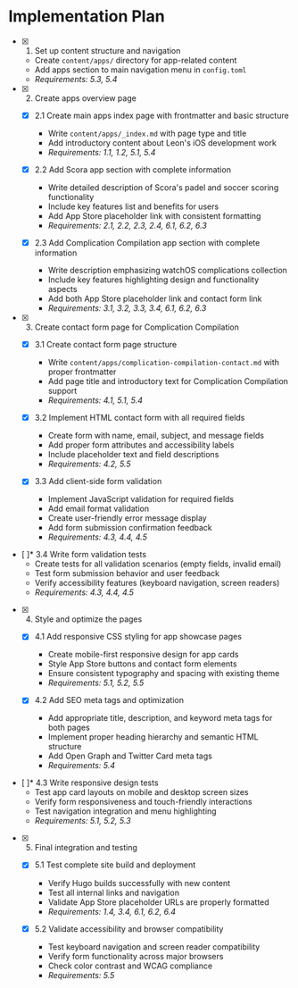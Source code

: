# Implementation Plan

- [x] 1. Set up content structure and navigation
  - Create `content/apps/` directory for app-related content
  - Add apps section to main navigation menu in `config.toml`
  - _Requirements: 5.3, 5.4_

- [x] 2. Create apps overview page
  - [x] 2.1 Create main apps index page with frontmatter and basic structure
    - Write `content/apps/_index.md` with page type and title
    - Add introductory content about Leon's iOS development work
    - _Requirements: 1.1, 1.2, 5.1, 5.4_

  - [x] 2.2 Add Scora app section with complete information
    - Write detailed description of Scora's padel and soccer scoring functionality
    - Include key features list and benefits for users
    - Add App Store placeholder link with consistent formatting
    - _Requirements: 2.1, 2.2, 2.3, 2.4, 6.1, 6.2, 6.3_

  - [x] 2.3 Add Complication Compilation app section with complete information
    - Write description emphasizing watchOS complications collection
    - Include key features highlighting design and functionality aspects
    - Add both App Store placeholder link and contact form link
    - _Requirements: 3.1, 3.2, 3.3, 3.4, 6.1, 6.2, 6.3_

- [x] 3. Create contact form page for Complication Compilation
  - [x] 3.1 Create contact form page structure
    - Write `content/apps/complication-compilation-contact.md` with proper frontmatter
    - Add page title and introductory text for Complication Compilation support
    - _Requirements: 4.1, 5.1, 5.4_

  - [x] 3.2 Implement HTML contact form with all required fields
    - Create form with name, email, subject, and message fields
    - Add proper form attributes and accessibility labels
    - Include placeholder text and field descriptions
    - _Requirements: 4.2, 5.5_

  - [x] 3.3 Add client-side form validation
    - Implement JavaScript validation for required fields
    - Add email format validation
    - Create user-friendly error message display
    - Add form submission confirmation feedback
    - _Requirements: 4.3, 4.4, 4.5_

- [ ]* 3.4 Write form validation tests
  - Create tests for all validation scenarios (empty fields, invalid email)
  - Test form submission behavior and user feedback
  - Verify accessibility features (keyboard navigation, screen readers)
  - _Requirements: 4.3, 4.4, 4.5_

- [x] 4. Style and optimize the pages
  - [x] 4.1 Add responsive CSS styling for app showcase pages
    - Create mobile-first responsive design for app cards
    - Style App Store buttons and contact form elements
    - Ensure consistent typography and spacing with existing theme
    - _Requirements: 5.1, 5.2, 5.5_

  - [x] 4.2 Add SEO meta tags and optimization
    - Add appropriate title, description, and keyword meta tags for both pages
    - Implement proper heading hierarchy and semantic HTML structure
    - Add Open Graph and Twitter Card meta tags
    - _Requirements: 5.4_

- [ ]* 4.3 Write responsive design tests
  - Test app card layouts on mobile and desktop screen sizes
  - Verify form responsiveness and touch-friendly interactions
  - Test navigation integration and menu highlighting
  - _Requirements: 5.1, 5.2, 5.3_

- [x] 5. Final integration and testing
  - [x] 5.1 Test complete site build and deployment
    - Verify Hugo builds successfully with new content
    - Test all internal links and navigation
    - Validate App Store placeholder URLs are properly formatted
    - _Requirements: 1.4, 3.4, 6.1, 6.2, 6.4_

  - [x] 5.2 Validate accessibility and browser compatibility
    - Test keyboard navigation and screen reader compatibility
    - Verify form functionality across major browsers
    - Check color contrast and WCAG compliance
    - _Requirements: 5.5_